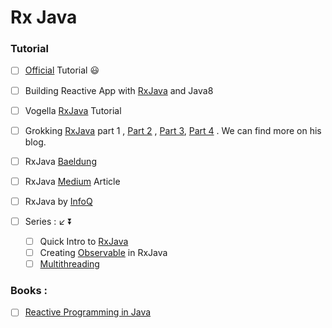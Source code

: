 # Rx Java 
### Tutorial
- [ ] [Official](http://reactivex.io/tutorials.html) Tutorial :smiley:

- [ ]  Building Reactive App with [RxJava](https://shekhargulati.com/2015/09/01/building-reactive-apps-with-rxjava-and-java-8/) and Java8

- [ ] Vogella [RxJava](http://www.vogella.com/tutorials/RxJava/article.html) Tutorial
- [ ] Grokking [RxJava](http://blog.danlew.net/2014/09/15/grokking-rxjava-part-1/) part 1 , [Part 2](http://blog.danlew.net/2014/09/22/grokking-rxjava-part-2/) , [Part 3](http://blog.danlew.net/2014/09/30/grokking-rxjava-part-3/), [Part 4](http://blog.danlew.net/2014/09/30/grokking-rxjava-part-4/) .  We can find more on his blog.
- [ ] RxJava [Baeldung](http://www.baeldung.com/rxjava-tutorial)
- [ ] RxJava [Medium](https://medium.com/@milenko_52829/understanding-java-rxjava-for-beginners-5eacb8de12ca) Article
- [ ] RxJava by [InfoQ](https://www.infoq.com/search.action?queryString=rxjava&page=1&searchOrder=&sst=r9PuT7Hq73eVTrDW)

- [ ] Series : :arrow_lower_left: :arrow_double_down:
  - [ ] Quick Intro to [RxJava](https://praveer09.github.io/technology/2016/02/13/rxjava-part-1-a-quick-introduction/)  
  - [ ] Creating [Observable](https://praveer09.github.io/technology/2016/02/21/rxjava-part-2-creating-an-observable/) in RxJava  
  - [ ] [Multithreading](https://praveer09.github.io/technology/2016/02/29/rxjava-part-3-multithreading/)

### Books :
- [ ] [Reactive Programming in Java](https://ress.infoq.com/minibooks/emag-reactive-programming-java/en/pdf/The-InfoQ-eMag-Reactive-Programming-in-Java-final.pdf?Expires=1524234831&Signature=EiRocRJv55u5kPYJ9lfqVHPknwrnroVBSTaeqcW8-vpX6S~vTzrapLcyjG49yXLNg93EHcCwf50xGm4VAKm6~k1j5Pzrmt68P9nlojTO2EcufpDPMt1mhpyh5L559zyt7FwCiaZsISm7oSqKHTEYOPs-SkIs~QY8oZZlE9Ubev4_&Key-Pair-Id=APKAIMZVI7QH4C5YKH6Q)
